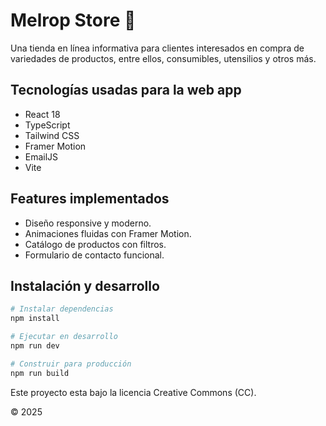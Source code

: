 # Melrop Store 🛒

Una tienda en línea informativa para clientes interesados en compra de variedades de productos, entre ellos, consumibles, utensilios y otros más.

## Tecnologías usadas para la web app

- React 18
- TypeScript
- Tailwind CSS
- Framer Motion
- EmailJS
- Vite

## Features implementados

- Diseño responsive y moderno.
- Animaciones fluidas con Framer Motion.
- Catálogo de productos con filtros.
- Formulario de contacto funcional.

## Instalación y desarrollo

```bash
# Instalar dependencias
npm install

# Ejecutar en desarrollo
npm run dev

# Construir para producción
npm run build
```

Este proyecto esta bajo la licencia Creative Commons (CC).

© 2025